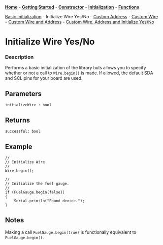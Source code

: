 [**Home**](https://porrey.github.io/max1704x) -
[**Getting Started**](https://porrey.github.io/max1704x/getting-started) -
[**Constructor**](https://porrey.github.io/max1704x/constructor) -
[**Initialization**](https://porrey.github.io/max1704x/initialization) -
[**Functions**](https://porrey.github.io/max1704x/functions)

[Basic Initialization](https://porrey.github.io/max1704x/initialization/basic) -
Initialize Wire Yes/No -
[Custom Address](https://porrey.github.io/max1704x/initialization/) -
[Custom Wire](https://porrey.github.io/max1704x/initialization/) -
[Custom Wire and Address](https://porrey.github.io/max1704x/initialization/) -
[Custom Wire, Address and Initialize Yes/No](https://porrey.github.io/max1704x/initialization/)

# Initialize Wire Yes/No
### Description
Performs a basic initialization of the library buts allows you to specify whether or not a call to `Wire.begin()` is made. If allowed, the default SDA and SCL pins for your board are used.

## Parameters
`initializeWire : bool`

## Returns
`successful: bool`

## Example
	//
	// Initialize Wire
	//
	Wire.begin();
	
	//
	// Initialize the fuel gauge.
	//
	if (FuelGauge.begin(false))
	{
		Serial.println("Found device.");
	}
	
## Notes
Making a call `FuelGauge.begin(true)` is functionally equivalent to `FuelGauge.begin()`.